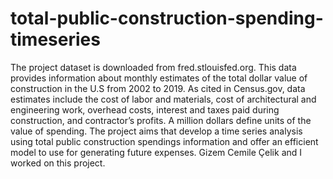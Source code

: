 # total-public-construction-spending-timeseries
The project dataset is downloaded from fred.stlouisfed.org. This data provides information about monthly estimates of the total dollar value of construction in the U.S from 2002 to 2019. As cited in Census.gov, data estimates include the cost of labor and materials, cost of architectural and engineering work, overhead costs, interest and taxes paid during construction, and contractor’s profits. A million dollars define units of the value of spending. The project aims that develop a time series analysis using total public construction spendings information and offer an efficient model to use for generating future expenses. 
Gizem Cemile Çelik and I worked on this project.
